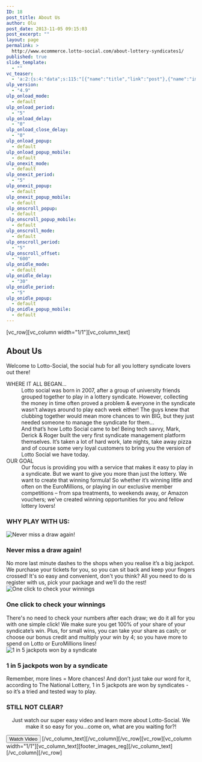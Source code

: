 ```yaml
---
ID: 18
post_title: About Us
author: Olu
post_date: 2013-11-05 09:15:03
post_excerpt: ""
layout: page
permalink: >
  http://www.ecommerce.lotto-social.com/about-lottery-syndicates1/
published: true
slide_template:
  - ""
vc_teaser:
  - 'a:2:{s:4:"data";s:115:"[{"name":"title","link":"post"},{"name":"image","image":"featured","link":"none"},{"name":"text","mode":"excerpt"}]";s:7:"bgcolor";s:0:"";}'
ulp_version:
  - "4.9"
ulp_onload_mode:
  - default
ulp_onload_period:
  - "5"
ulp_onload_delay:
  - "0"
ulp_onload_close_delay:
  - "0"
ulp_onload_popup:
  - default
ulp_onload_popup_mobile:
  - default
ulp_onexit_mode:
  - default
ulp_onexit_period:
  - "5"
ulp_onexit_popup:
  - default
ulp_onexit_popup_mobile:
  - default
ulp_onscroll_popup:
  - default
ulp_onscroll_popup_mobile:
  - default
ulp_onscroll_mode:
  - default
ulp_onscroll_period:
  - "5"
ulp_onscroll_offset:
  - "600"
ulp_onidle_mode:
  - default
ulp_onidle_delay:
  - "30"
ulp_onidle_period:
  - "5"
ulp_onidle_popup:
  - default
ulp_onidle_popup_mobile:
  - default
---
```

[vc_row][vc_column width="1/1"][vc_column_text]<div class="container-fluid">
<div class="row">
<div class="col-md-12">
<h2 class="bold blue">About Us</h2>
Welcome to Lotto-Social, the social hub for all you lottery syndicate lovers out there!

<dl>
<dt>WHERE IT ALL BEGAN...</dt>
<dd>Lotto social was born in 2007, after a group of university friends grouped together to play in a lottery syndicate. However, collecting the money in time often proved a problem &amp; everyone in the syndicate wasn’t always around to play each week either! The guys knew that clubbing together would mean more chances to win BIG, but they just needed someone to manage the syndicate for them…

</dd>
<dd>And that’s how Lotto Social came to be! Being tech savvy, Mark, Derick &amp; Roger built the very first syndicate management platform themselves. It’s taken a lot of hard work, late nights, take away pizza and of course some very loyal customers to bring you the version of Lotto Social we have today.

</dd>
<dd></dd>
<dt>OUR GOAL</dt>
<dd>Our focus is providing you with a service that makes it easy to play in a syndicate. But we want to give you more than just the lottery. We want to create that winning formula! So whether it’s winning little and often on the EuroMillions, or playing in our exclusive member competitions – from spa treatments, to weekends away, or Amazon vouchers; we've created winning opportunities for you and fellow lottery lovers!</dd>
</dl></div>
</div>
</div>
<h3 class="text-center">WHY PLAY WITH US:</h3>
<div class="row">
<div class="col-md-4">
<div class="thumbnail">

<img src="https://imageupdater.s3.amazonaws.com/ls/ab003.jpg" alt="Never miss a draw again!" />
<div class="caption">
<h3>Never miss a draw again!</h3>
No more last minute dashes to the shops when you realise it’s a big jackpot. We purchase your tickets for you, so you can sit back and keep your fingers crossed! It's so easy and convenient, don't you think? All you need to do is register with us, pick your package and we’ll do the rest!</div>
</div>
</div>
<div class="col-md-4">
<div class="thumbnail">

<img src="https://imageupdater.s3.amazonaws.com/ls/ab001.jpg" alt="One click to check your winnings" />
<div class="caption">
<h3>One click to check your winnings</h3>
There's no need to check your numbers after each draw; we do it all for you with one simple click! We make sure you get 100% of your share of your syndicate’s win. Plus, for small wins, you can take your share as cash; or choose our bonus credit and multiply your win by 4; so you have more to spend on Lotto or EuroMillions lines!</div>
</div>
</div>
<div class="col-md-4">
<div class="thumbnail">

<img src="https://imageupdater.s3.amazonaws.com/ls/ab002.jpg" alt="1 in 5 jackpots won by a syndicate" />
<div class="caption">
<h3>1 in 5 jackpots won by a syndicate</h3>
Remember, more lines = More chances! And don’t just take our word for it, according to The National Lottery, 1 in 5 jackpots are won by syndicates - so it’s a tried and tested way to play.</div>
</div>
</div>
</div>
<h3 class="text-center">STILL NOT CLEAR?</h3>
<p style="text-align: center;">Just watch our super easy video and learn more about Lotto-Social. We make it so easy for you…come on, what are you waiting for?!</p>
<button class="btn btn-link btn-block btn-default" type="button">
Watch Video
</button>
</a>
[/vc_column_text][/vc_column][/vc_row][vc_row][vc_column width="1/1"][vc_column_text][footer_images_reg][/vc_column_text][/vc_column][/vc_row]
